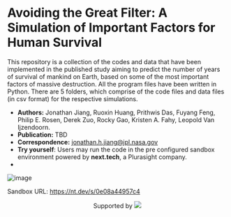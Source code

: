 # Avoiding the Great Filter: A Simulation of Important Factors for Human Survival
This repository is a collection of the codes and data that have been implemented in the published study aiming to predict the number of years of survival of mankind on Earth, based on some of the most important factors of massive destruction. All the program files have been written in Python. There are 5 folders, which comprise of the code files and data files (in csv format) for the respective simulations.  

- **Authors:** Jonathan Jiang, Ruoxin Huang, Prithwis Das, Fuyang Feng, Philip E. Rosen, Derek Zuo, Rocky Gao, Kristen A. Fahy, Leopold Van Ijzendoorn.
- **Publication:** TBD
- **Correspondence:** jonathan.h.jiang@jpl.nasa.gov
- **Try yourself**: Users may run the code in the pre configured sandbox environment powered by **next.tech**, a Plurasight company. 
- 
![image](https://user-images.githubusercontent.com/72024767/183885987-8af5b227-a664-4d3c-b952-6d980dc90eb5.png)

Sandbox URL: https://nt.dev/s/0e08a44957c4


<p align="center">
  Supported by
  <img src="https://planetaryprotection.jpl.nasa.gov/resources/img/layout/logo_nasa_trio_black@2x.png">
</p>  
